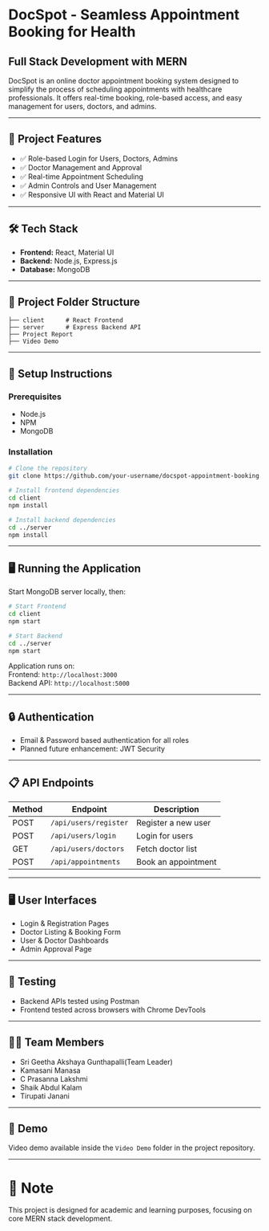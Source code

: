 
# DocSpot - Seamless Appointment Booking for Health

## Full Stack Development with MERN

DocSpot is an online doctor appointment booking system designed to simplify the process of scheduling appointments with healthcare professionals. It offers real-time booking, role-based access, and easy management for users, doctors, and admins.

---

## 📂 Project Features

- ✅ Role-based Login for Users, Doctors, Admins  
- ✅ Doctor Management and Approval  
- ✅ Real-time Appointment Scheduling  
- ✅ Admin Controls and User Management  
- ✅ Responsive UI with React and Material UI  

---

## 🛠️ Tech Stack

- **Frontend:** React, Material UI  
- **Backend:** Node.js, Express.js  
- **Database:** MongoDB  

---

## 📁 Project Folder Structure

```
├── client      # React Frontend
├── server      # Express Backend API
├── Project Report
├── Video Demo
```

---

## 🚀 Setup Instructions

### Prerequisites
- Node.js  
- NPM  
- MongoDB  

### Installation

```bash
# Clone the repository
git clone https://github.com/your-username/docspot-appointment-booking.git

# Install frontend dependencies
cd client
npm install

# Install backend dependencies
cd ../server
npm install
```

---

## 🖥️ Running the Application

Start MongoDB server locally, then:

```bash
# Start Frontend
cd client
npm start

# Start Backend
cd ../server
npm start
```

Application runs on:  
Frontend: `http://localhost:3000`  
Backend API: `http://localhost:5000`  

---

## 🔒 Authentication

- Email & Password based authentication for all roles  
- Planned future enhancement: JWT Security  

---

## 📋 API Endpoints

| Method | Endpoint              | Description           |
|--------|-----------------------|-----------------------|
| POST   | `/api/users/register` | Register a new user   |
| POST   | `/api/users/login`    | Login for users       |
| GET    | `/api/users/doctors`  | Fetch doctor list     |
| POST   | `/api/appointments`   | Book an appointment   |

---

## 🖥️ User Interfaces

- Login & Registration Pages  
- Doctor Listing & Booking Form  
- User & Doctor Dashboards  
- Admin Approval Page  

---

## 🧪 Testing

- Backend APIs tested using Postman  
- Frontend tested across browsers with Chrome DevTools  

---

## 👨‍💻 Team Members

- Sri Geetha Akshaya Gunthapalli(Team Leader)  
- Kamasani Manasa
- C Prasanna Lakshmi
- Shaik Abdul Kalam
- Tirupati Janani

---

## 🎥 Demo

Video demo available inside the `Video Demo` folder in the project repository.

---

# 📌 Note
This project is designed for academic and learning purposes, focusing on core MERN stack development.
